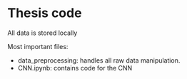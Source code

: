 # Thesis code
All data is stored locally



Most important files:
- data_preprocessing: handles all raw data manipulation.
- CNN.ipynb: contains code for the CNN
